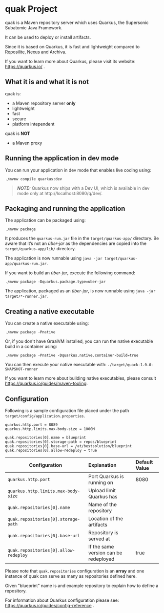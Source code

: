 # quak Project

quak is a Maven repository server which uses Quarkus, the Supersonic Subatomic Java Framework. 

It can be used to deploy or install artifacts. 

Since it is based on Quarkus, it is fast and lightweight compared to Reposilite, Nexus and Archiva. 

If you want to learn more about Quarkus, please visit its website: https://quarkus.io/ .

## What it is and what it is not

quak is:
 - a Maven repository server **only**
 - lightweight
 - fast
 - secure
 - platform intependent

quak is **NOT**
 - a Maven proxy
	

## Running the application in dev mode

You can run your application in dev mode that enables live coding using:
```shell script
./mvnw compile quarkus:dev
```

> **_NOTE:_**  Quarkus now ships with a Dev UI, which is available in dev mode only at http://localhost:8080/q/dev/.

## Packaging and running the application

The application can be packaged using:
```shell script
./mvnw package
```
It produces the `quarkus-run.jar` file in the `target/quarkus-app/` directory.
Be aware that it’s not an _über-jar_ as the dependencies are copied into the `target/quarkus-app/lib/` directory.

The application is now runnable using `java -jar target/quarkus-app/quarkus-run.jar`.

If you want to build an _über-jar_, execute the following command:
```shell script
./mvnw package -Dquarkus.package.type=uber-jar
```

The application, packaged as an _über-jar_, is now runnable using `java -jar target/*-runner.jar`.

## Creating a native executable

You can create a native executable using: 
```shell script
./mvnw package -Pnative
```

Or, if you don't have GraalVM installed, you can run the native executable build in a container using: 
```shell script
./mvnw package -Pnative -Dquarkus.native.container-build=true
```

You can then execute your native executable with: `./target/quack-1.0.0-SNAPSHOT-runner`

If you want to learn more about building native executables, please consult https://quarkus.io/guides/maven-tooling.

## Configuration

Following is a sample configuration file placed under the path `target/config/application.properties`.

```
quarkus.http.port = 8089
quarkus.http.limits.max-body-size = 1000M

quak.repositories[0].name = blueprint
quak.repositories[0].storage-path = repos/blueprint
quak.repositories[0].base-url = /at/bestsolution/blueprint
quak.repositories[0].allow-redeploy = true
```

| Configuration | Explanation | Default Value
|-----------------|:-------------|:-------------|
| `quarkus.http.port` 						| Port Quarkus is running on 				| 8080
| `quarkus.http.limits.max-body-size`     	| Upload limit Quarkus has 					| 
| `quak.repositories[0].name`    			| Name of the repository 					| 
| `quak.repositories[0].storage-path`    	| Location of the artifacts 				| 
| `quak.repositories[0].base-url`    		| Repository is served at 					| 
| `quak.repositories[0].allow-redeploy`    	| If the same version can be redeployed  	| true

Please note that `quak.repositories` configuration is an **array** and one instance of quak can serve as many as repositories defined here.

Given "blueprint" name is and example repository to explain how to define a repository.

For information about Quarkus configuration please see: https://quarkus.io/guides/config-reference .

